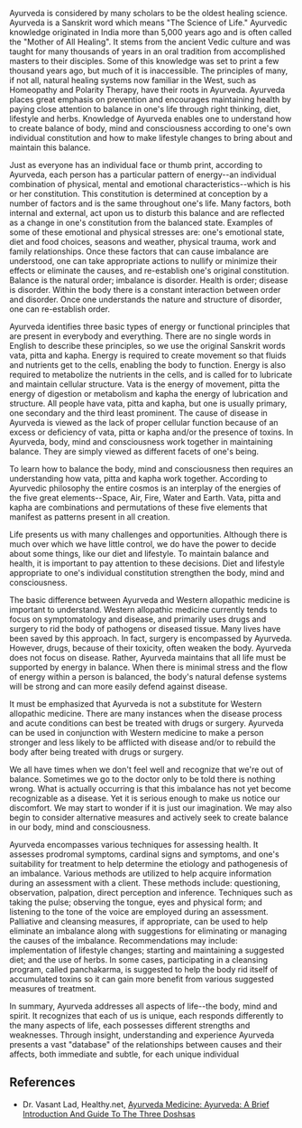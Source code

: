Ayurveda is considered by many scholars to be the oldest healing science. Ayurveda is a Sanskrit word which means "The Science of Life." Ayurvedic knowledge originated in India more than 5,000 years ago and is often called the "Mother of All Healing". It stems from the ancient Vedic culture and was taught for many thousands of years in an oral tradition from accomplished masters to their disciples. Some of this knowledge was set to print a few thousand years ago, but much of it is inaccessible. The principles of many, if not all, natural healing systems now familiar in the West, such as Homeopathy and Polarity Therapy, have their roots in Ayurveda.
Ayurveda places great emphasis on prevention and encourages maintaining health by paying close attention to balance in one's life through right thinking, diet, lifestyle and herbs. Knowledge of Ayurveda enables one to understand how to create balance of body, mind and consciousness according to one's own individual constitution and how to make lifestyle changes to bring about and maintain this balance.

Just as everyone has an individual face or thumb print, according to Ayurveda, each person has a particular pattern of energy--an individual combination of physical, mental and emotional characteristics--which is his or her constitution. This constitution is determined at conception by a number of factors and is the same throughout one's life. Many factors, both internal and external, act upon us to disturb this balance and are reflected as a change in one's constitution from the balanced state. Examples of some of these emotional and physical stresses are: one's emotional state, diet and food choices, seasons and weather, physical trauma, work and family relationships. Once these factors that can cause imbalance are understood, one can take appropriate actions to nullify or minimize their effects or eliminate the causes, and re-establish one's original constitution. Balance is the natural order; imbalance is disorder. Health is order; disease is disorder. Within the body there is a constant interaction between order and disorder. Once one understands the nature and structure of disorder, one can re-establish order.

Ayurveda identifies three basic types of energy or functional principles that are present in everybody and everything. There are no single words in English to describe these principles, so we use the original Sanskrit words vata, pitta and kapha. Energy is required to create movement so that fluids and nutrients get to the cells, enabling the body to function. Energy is also required to metabolize the nutrients in the cells, and is called for to lubricate and maintain cellular structure. Vata is the energy of movement, pitta the energy of digestion or metabolism and kapha the energy of lubrication and structure. All people have vata, pitta and kapha, but one is usually primary, one secondary and the third least prominent. The cause of disease in Ayurveda is viewed as the lack of proper cellular function because of an excess or deficiency of vata, pitta or kapha and/or the presence of toxins. In Ayurveda, body, mind and consciousness work together in maintaining balance. They are simply viewed as different facets of one's being.

To learn how to balance the body, mind and consciousness then requires an understanding how vata, pitta and kapha work together. According to Ayurvedic philosophy the entire cosmos is an interplay of the energies of the five great elements--Space, Air, Fire, Water and Earth. Vata, pitta and kapha are combinations and permutations of these five elements that manifest as patterns present in all creation.

Life presents us with many challenges and opportunities. Although there is much over which we have little control, we do have the power to decide about some things, like our diet and lifestyle. To maintain balance and health, it is important to pay attention to these decisions. Diet and lifestyle appropriate to one's individual constitution strengthen the body, mind and consciousness.

The basic difference between Ayurveda and Western allopathic medicine is important to understand. Western allopathic medicine currently tends to focus on symptomatology and disease, and primarily uses drugs and surgery to rid the body of pathogens or diseased tissue. Many lives have been saved by this approach. In fact, surgery is encompassed by Ayurveda. However, drugs, because of their toxicity, often weaken the body. Ayurveda does not focus on disease. Rather, Ayurveda maintains that all life must be supported by energy in balance. When there is minimal stress and the flow of energy within a person is balanced, the body's natural defense systems will be strong and can more easily defend against disease.

It must be emphasized that Ayurveda is not a substitute for Western allopathic medicine. There are many instances when the disease process and acute conditions can best be treated with drugs or surgery. Ayurveda can be used in conjunction with Western medicine to make a person stronger and less likely to be afflicted with disease and/or to rebuild the body after being treated with drugs or surgery.

We all have times when we don't feel well and recognize that we're out of balance. Sometimes we go to the doctor only to be told there is nothing wrong. What is actually occurring is that this imbalance has not yet become recognizable as a disease. Yet it is serious enough to make us notice our discomfort. We may start to wonder if it is just our imagination. We may also begin to consider alternative measures and actively seek to create balance in our body, mind and consciousness.

Ayurveda encompasses various techniques for assessing health. It assesses prodromal symptoms, cardinal signs and symptoms, and one's suitability for treatment to help determine the etiology and pathogenesis of an imbalance. Various methods are utilized to help acquire information during an assessment with a client. These methods include: questioning, observation, palpation, direct perception and inference. Techniques such as taking the pulse; observing the tongue, eyes and physical form; and listening to the tone of the voice are employed during an assessment. Palliative and cleansing measures, if appropriate, can be used to help eliminate an imbalance along with suggestions for eliminating or managing the causes of the imbalance. Recommendations may include: implementation of lifestyle changes; starting and maintaining a suggested diet; and the use of herbs. In some cases, participating in a cleansing program, called panchakarma, is suggested to help the body rid itself of accumulated toxins so it can gain more benefit from various suggested measures of treatment.

In summary, Ayurveda addresses all aspects of life--the body, mind and spirit. It recognizes that each of us is unique, each responds differently to the many aspects of life, each possesses different strengths and weaknesses. Through insight, understanding and experience Ayurveda presents a vast "database" of the relationships between causes and their affects, both immediate and subtle, for each unique individual

## References
- Dr. Vasant Lad, Healthy.net, [Ayurveda Medicine: Ayurveda: A Brief Introduction And Guide To The Three Doshsas](http://www.healthy.net/Health/Article/Ayurveda_A_Brief_Introduction_and_Guide_to_the_Three_Doshsas/355/1)